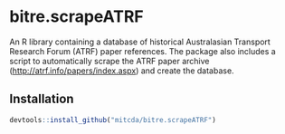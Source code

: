 # bitre.scrapeATRF

An R library containing a database of historical Australasian Transport Research
Forum (ATRF) paper references. The package also includes a script to
automatically scrape the ATRF paper archive (http://atrf.info/papers/index.aspx)
and create the database.


## Installation

```r
devtools::install_github("mitcda/bitre.scrapeATRF")
```



